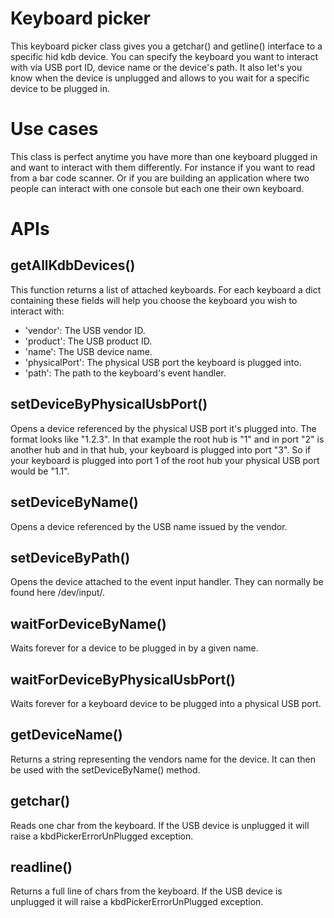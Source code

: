 # Keyboard picker
This keyboard picker class gives you a getchar() and getline() interface to a specific hid kdb device. You can specify the keyboard you want to interact with via USB port ID, device name or the device's path. It also let's you know when the device is unplugged and allows to you wait for a specific device to be plugged in.

# Use cases
This class is perfect anytime you have more than one keyboard plugged in and want to interact with them differently. For instance if you want to read from a bar code scanner. Or if you are building an application where two people can interact with one console but each one their own keyboard.

# APIs
## getAllKdbDevices()
This function returns a list of attached keyboards. For each keyboard a dict containing these fields will help you choose the keyboard you wish to interact with:
  * 'vendor': The USB vendor ID.
  * 'product': The USB product ID.
  * 'name': The USB device name.
  * 'physicalPort': The physical USB port the keyboard is plugged into.
  * 'path': The path to the keyboard's event handler.

## setDeviceByPhysicalUsbPort()
Opens a device referenced by the physical USB port it's plugged into. The format looks like "1.2.3". In that example the root hub is "1" and in port "2" is another hub and in that hub, your keyboard is plugged into port "3". So if your keyboard is plugged into port 1 of the root hub your physical USB port would be "1.1".

## setDeviceByName()
Opens a device referenced by the USB name issued by the vendor.

## setDeviceByPath()
Opens the device attached to the event input handler. They can normally be found here /dev/input/.

## waitForDeviceByName()
Waits forever for a device to be plugged in by a given name.

## waitForDeviceByPhysicalUsbPort()
Waits forever for a keyboard device to be plugged into a physical USB port.

## getDeviceName()
Returns a string representing the vendors name for the device. It can then be used with the setDeviceByName() method.

## getchar()
Reads one char from the keyboard. If the USB device is unplugged it will raise a kbdPickerErrorUnPlugged exception.

## readline()
Returns a full line of chars from the keyboard. If the USB device is unplugged it will raise a kbdPickerErrorUnPlugged exception.

